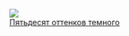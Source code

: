 ![](/books/foreign_love/Марина%20Андерсон/Пятьдесят%20оттенков%20темного.jpg)  
[Пятьдесят оттенков темного](/books/foreign_love/Марина%20Андерсон/Пятьдесят%20оттенков%20темного)
